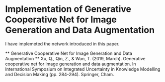 # Implementation of Generative Cooperative Net for Image Generation and Data Augmentation
I have implemeted the network introduced in this paper.

** Generative Cooperative Net for Image Generation and Data Augmentation **
Xu, Q., Qin, Z., & Wan, T. (2019, March). Generative cooperative net for image generation and data augmentation. In International Symposium on Integrated Uncertainty in Knowledge Modelling and Decision Making (pp. 284-294). Springer, Cham.
